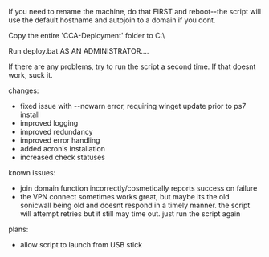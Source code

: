 If you need to rename the machine, do that FIRST and reboot--the script will use the default hostname and autojoin to a domain if you dont.

Copy the entire 'CCA-Deployment' folder to C:\

Run deploy.bat AS AN ADMINISTRATOR....

If there are any problems, try to run the script a second time. If that doesnt work, suck it.

changes:

+ fixed issue with --nowarn error, requiring winget update prior to ps7 install
+ improved logging
+ improved redundancy
+ improved error handling
+ added acronis installation
+ increased check statuses 

known issues: 

+ join domain function incorrectly/cosmetically reports success on failure
+ the VPN connect sometimes works great, but maybe its the old sonicwall being old and doesnt respond in a timely manner. the script will attempt retries but it still may time out. just run the script again

plans:

+ allow script to launch from USB stick

